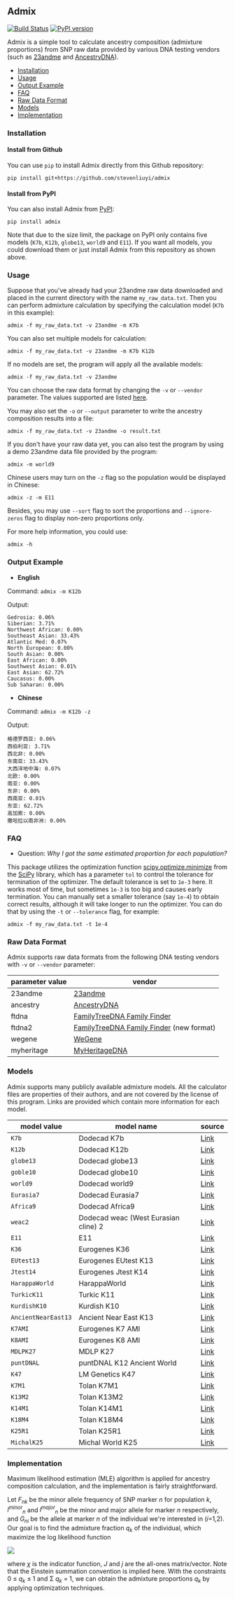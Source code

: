 ## Admix
[![Build Status](https://travis-ci.org/stevenliuyi/admix.svg?branch=master)](https://travis-ci.org/stevenliuyi/admix)
[![PyPI version](https://badge.fury.io/py/admix.svg)](https://badge.fury.io/py/admix)

Admix is a simple tool to calculate ancestry composition (admixture proportions) from SNP raw data provided by various DNA testing vendors (such as [23andme](https://www.23andme.com/) and [AncestryDNA](https://www.ancestry.com/dna/)).

- [Installation](#installation)
- [Usage](#usage)
- [Output Example](#output-example)
- [FAQ](#faq)
- [Raw Data Format](#raw-data-format)
- [Models](#models)
- [Implementation](#implementation)

### Installation
#### Install from Github
You can use `pip` to install Admix directly from this Github repository:
```
pip install git+https://github.com/stevenliuyi/admix
```

#### Install from PyPI
You can also install Admix from [PyPI](https://pypi.python.org/pypi/admix):
```
pip install admix
```

Note that due to the size limit, the package on PyPI only contains five models (`K7b`, `K12b`, `globe13`, `world9` and `E11`). If you want all models, you could download them or just install Admix from this repository as shown above.

### Usage
Suppose that you've already had your 23andme raw data downloaded and placed in the current directory with the name `my_raw_data.txt`. Then you can perform admixture calculation by specifying the calculation model (`K7b` in this example):

```
admix -f my_raw_data.txt -v 23andme -m K7b
```

You can also set multiple models for calculation:
```
admix -f my_raw_data.txt -v 23andme -m K7b K12b
```

If no models are set, the program will apply all the available models:
```
admix -f my_raw_data.txt -v 23andme
```
You can choose the raw data format by changing the `-v` or `--vendor` parameter. The values supported are listed [here](#raw-data-format).

You may also set the `-o` or `--output` parameter to write the ancestry composition results into a file:
```
admix -f my_raw_data.txt -v 23andme -o result.txt
```

If you don't have your raw data yet, you can also test the program by using a demo 23andme data file provided by the program:
```
admix -m world9
```

Chinese users may turn on the `-z` flag so the population would be displayed in Chinese:
```
admix -z -m E11
```

Besides, you may use `--sort` flag to sort the proportions and `--ignore-zeros` flag to display non-zero proportions only.

For more help information, you could use:
```
admix -h
```

### Output Example
- **English**

Command: `admix -m K12b`

Output:
```
Gedrosia: 0.06%
Siberian: 3.71%
Northwest African: 0.00%
Southeast Asian: 33.43%
Atlantic Med: 0.07%
North European: 0.00%
South Asian: 0.00%
East African: 0.00%
Southwest Asian: 0.01%
East Asian: 62.72%
Caucasus: 0.00%
Sub Saharan: 0.00%
```
- **Chinese**

Command: `admix -m K12b -z`

Output:
```
格德罗西亚: 0.06%
西伯利亚: 3.71%
西北非: 0.00%
东南亚: 33.43%
大西洋地中海: 0.07%
北欧: 0.00%
南亚: 0.00%
东非: 0.00%
西南亚: 0.01%
东亚: 62.72%
高加索: 0.00%
撒哈拉以南非洲: 0.00%
```

### FAQ
- Question: *Why I got the same estimated proportion for each population?*

This package utilizes the optimization function [scipy.optimize.minimize](https://docs.scipy.org/doc/scipy/reference/generated/scipy.optimize.minimize.html) from the [SciPy](SciP://www.scipy.org) library, which has a parameter `tol` to control the tolerance for termination of the optimizer. The default tolerance is set to `1e-3` here. It works most of time, but sometimes `1e-3` is too big and causes early termination. You can manually set a smaller tolerance (say `1e-4`) to obtain correct results, although it will take longer to run the optimizer. You can do that by using the `-t` or `--tolerance` flag, for example:

```
admix -f my_raw_data.txt -t 1e-4
```

### Raw Data Format
Admix supports raw data formats from the following DNA testing vendors with `-v` or `--vendor` parameter:

| parameter value | vendor |
| --------------- | ------ |
| 23andme | [23andme](https://www.23andme.com/) |
| ancestry | [AncestryDNA](https://www.ancestry.com/dna/) |
| ftdna | [FamilyTreeDNA Family Finder](https://www.familytreedna.com/products/family-finder) |
| ftdna2 | [FamilyTreeDNA Family Finder](https://www.familytreedna.com/products/family-finder) (new format) |
| wegene | [WeGene](https://www.wegene.com/en/) |
| myheritage | [MyHeritageDNA](https://www.myheritage.com/dna) |

### Models
Admix supports many publicly available admixture models. All the calculator files are properties of their authors, and are not covered by the license of this program. Links are provided which contain more information for each model.

| model value | model name | source |
| ----- | --------- | ---- |
| `K7b` | Dodecad K7b | [Link](http://dodecad.blogspot.com/2012/01/k12b-and-k7b-calculators.html) |
| `K12b` | Dodecad K12b | [Link](http://dodecad.blogspot.com/2012/01/k12b-and-k7b-calculators.html) |
| `globe13` | Dodecad globe13 | [Link](http://dodecad.blogspot.com/2012/10/globe13-calculator.html) |
| `goble10` | Dodecad globe10 | [Link](http://dodecad.blogspot.com/2012/10/globe10-calculator.html) |
| `world9` | Dodecad world9 | [Link](http://dodecad.blogspot.com/2011/12/world9-calculator.html) |
| `Eurasia7` | Dodecad Eurasia7 | [Link](http://dodecad.blogspot.com/2011/10/eurasia7-calculator.html) |
| `Africa9` | Dodecad Africa9 | [Link](http://dodecad.blogspot.com/2011/09/africa9-calculator.html) |
| `weac2` | Dodecad weac (West Eurasian cline) 2 | [Link](http://dodecad.blogspot.com/2012/06/weac2-calculator.html) |
| `E11` | E11 | [Link](http://www.ranhaer.com/thread-32241-1-1.html) |
| `K36` | Eurogenes K36 | [Link](http://bga101.blogspot.com/2013/03/eurogenes-k36-at-gedmatch.html) |
| `EUtest13` | Eurogenes EUtest K13 | [Link](http://bga101.blogspot.com/2013/11/updated-eurogenes-k13-at-gedmatch.html) |
| `Jtest14` | Eurogenes Jtest K14 | [Link](http://bga101.blogspot.com/2012/09/eurogenes-ashkenazim-ancestry-test-files.html) |
| `HarappaWorld` | HarappaWorld | [Link](http://www.harappadna.org/2012/05/harappaworld-admixture/) |
| `TurkicK11` | Turkic K11 | [Link](http://www.anthrogenica.com/showthread.php?8817-Turkic-K11-Admixture-Calculator) |
| `KurdishK10` | Kurdish K10 | [Link](http://www.anthrogenica.com/showthread.php?8571-K10-Kurdish-Calculator-Version-1/page6) |
| `AncientNearEast13` | Ancient Near East K13 | [Link](http://www.anthrogenica.com/showthread.php?8193-ancient-DNA-in-the-Gedrosia-Near-East-Neolithic-K13) |
| `K7AMI` | Eurogenes K7 AMI | [Link](http://www.anthrogenica.com/showthread.php?4548-Upcoming-DIY-Eurogenes-K7-amp-K8-Calculator-amp-Oracles-for-tracking-E-Asian-amp-ASI) |
| `K8AMI` | Eurogenes K8 AMI | [Link](http://www.anthrogenica.com/showthread.php?4548-Upcoming-DIY-Eurogenes-K7-amp-K8-Calculator-amp-Oracles-for-tracking-E-Asian-amp-ASI) |
| `MDLPK27` | MDLP K27 | [Link](http://www.anthrogenica.com/showthread.php?4557-Post-MDLP-K27-Results) |
| `puntDNAL` | puntDNAL K12 Ancient World | [Link](http://www.anthrogenica.com/showthread.php?8034-PuntDNAL-K12-Ancient-World-Results) |
| `K47` | LM Genetics K47 | [Link](https://anthrogenica.com/showthread.php?12788-New-K30-K47-World-Calculator) |
| `K7M1` | Tolan K7M1 | [Link](http://gen3553.pagesperso-orange.fr/ADN/Calc.htm) |
| `K13M2` | Tolan K13M2 | [Link](http://gen3553.pagesperso-orange.fr/ADN/Calc.htm) |
| `K14M1` | Tolan K14M1 | [Link](http://gen3553.pagesperso-orange.fr/ADN/Calc.htm) |
| `K18M4` | Tolan K18M4 | [Link](http://gen3553.pagesperso-orange.fr/ADN/Calc.htm) |
| `K25R1` | Tolan K25R1 | [Link](http://gen3553.pagesperso-orange.fr/ADN/Calc.htm) |
| `MichalK25`| Michal World K25 | [Link](https://anthrogenica.com/showthread.php?13359-Michal-s-World-K25-calculator) |

### Implementation
Maximum likelihood estimation (MLE) algorithm is applied for ancestry composition calculation, and the implementation is fairly straightforward.

Let *F<sub>nk</sub>* be the minor allele frequency of SNP marker *n* for population *k*, *l<sup>minor</sup><sub>n</sub>* and *l<sup>major</sup><sub>n</sub>* be the minor and major allele for marker *n* respectively, and *G<sub>ni</sub>* be the allele at marker *n* of the individual we're interested in (*i*=1,2). Our goal is to find the admixture fraction *q<sub>k</sub>* of the individual, which maximize the log likelihood function

![](http://latex.codecogs.com/gif.latex?\\chi_{\\{l^{minor}_n\\}}(G_{ni})j_i\\log(F_{nk}q_k)+\\chi_{\\{l^{major}_n\\}}(G_{ni})j_i\\log((J_{nk}-F_{nk})q_k),) 

where *χ* is the indicator function, *J* and *j* are the all-ones matrix/vector. Note that the Einstein summation convention is implied here. With the constraints 0 ≤ *q<sub>k</sub>* ≤ 1 and Σ *q<sub>k</sub>* = 1, we can obtain the admixture proportions *q<sub>k</sub>* by applying optimization techniques.
